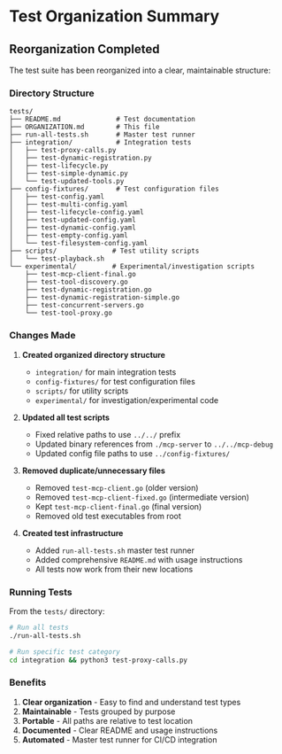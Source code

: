 # Test Organization Summary

## Reorganization Completed

The test suite has been reorganized into a clear, maintainable structure:

### Directory Structure
```
tests/
├── README.md              # Test documentation
├── ORGANIZATION.md        # This file
├── run-all-tests.sh       # Master test runner
├── integration/           # Integration tests
│   ├── test-proxy-calls.py
│   ├── test-dynamic-registration.py
│   ├── test-lifecycle.py
│   ├── test-simple-dynamic.py
│   └── test-updated-tools.py
├── config-fixtures/       # Test configuration files
│   ├── test-config.yaml
│   ├── test-multi-config.yaml
│   ├── test-lifecycle-config.yaml
│   ├── test-updated-config.yaml
│   ├── test-dynamic-config.yaml
│   ├── test-empty-config.yaml
│   └── test-filesystem-config.yaml
├── scripts/              # Test utility scripts
│   └── test-playback.sh
└── experimental/         # Experimental/investigation scripts
    ├── test-mcp-client-final.go
    ├── test-tool-discovery.go
    ├── test-dynamic-registration.go
    ├── test-dynamic-registration-simple.go
    ├── test-concurrent-servers.go
    └── test-tool-proxy.go
```

### Changes Made

1. **Created organized directory structure**
   - `integration/` for main integration tests
   - `config-fixtures/` for test configuration files
   - `scripts/` for utility scripts
   - `experimental/` for investigation/experimental code

2. **Updated all test scripts**
   - Fixed relative paths to use `../../` prefix
   - Updated binary references from `./mcp-server` to `../../mcp-debug`
   - Updated config file paths to use `../config-fixtures/`

3. **Removed duplicate/unnecessary files**
   - Removed `test-mcp-client.go` (older version)
   - Removed `test-mcp-client-fixed.go` (intermediate version)
   - Kept `test-mcp-client-final.go` (final version)
   - Removed old test executables from root

4. **Created test infrastructure**
   - Added `run-all-tests.sh` master test runner
   - Added comprehensive `README.md` with usage instructions
   - All tests now work from their new locations

### Running Tests

From the `tests/` directory:
```bash
# Run all tests
./run-all-tests.sh

# Run specific test category
cd integration && python3 test-proxy-calls.py
```

### Benefits

1. **Clear organization** - Easy to find and understand test types
2. **Maintainable** - Tests grouped by purpose
3. **Portable** - All paths are relative to test location
4. **Documented** - Clear README and usage instructions
5. **Automated** - Master test runner for CI/CD integration